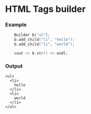 # HTML Tags builder
### Example
```c++
    Builder b{"ul"};
    b.add_child("li", "hello");
    b.add_child("li", "world");

    cout << b.str() << endl;
```
### Output
```
<ul>
  <li>
    hello
  </li>
  <li>
    world
  </li>
</ul>
```
